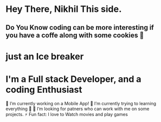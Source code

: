 # Hey There, Nikhil This side.

## Do You Know coding can be more interesting if you have a coffe along with some cookies 🤣
#                                just an Ice breaker

# I'm a Full stack Developer, and a coding Enthusiast 
🔭 I’m currently working on a Mobile App!
🌱 I’m currently trying to learning everything 🤣
👯 I’m looking for patners who can work with me on some projects.
⚡ Fun fact: I love to Watch movies and play games
